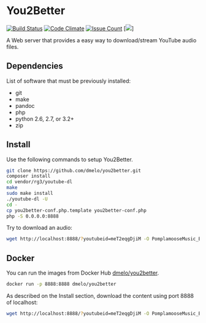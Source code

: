 You2Better
==========

[![Build Status](https://travis-ci.org/dmelo/you2better.svg)](https://travis-ci.org/dmelo/you2better)
[![Code Climate](https://codeclimate.com/github/dmelo/you2better/badges/gpa.svg)](https://codeclimate.com/github/dmelo/you2better)
[![Issue Count](https://codeclimate.com/github/dmelo/you2better/badges/issue_count.svg)](https://codeclimate.com/github/dmelo/you2better)
[![](https://images.microbadger.com/badges/image/dmelo/you2better.svg)]

A Web server that provides a easy way to download/stream YouTube audio files.

Dependencies
------------

List of software that must be previously installed:

- git
- make
- pandoc
- php
- python 2.6, 2.7, or 3.2+
- zip

Install
-------

Use the following commands to setup You2Better.

```bash
git clone https://github.com/dmelo/you2better.git
composer install
cd vendor/rg3/youtube-dl
make
sudo make install
./youtube-dl -U
cd -
cp you2better-conf.php.template you2better-conf.php
php -S 0.0.0.0:8888
```

Try to download an audio:

```bash
wget http://localhost:8888/?youtubeid=meT2eqgDjiM -O PomplamooseMusic_Beat_it.m4a
```

Docker
------

You can run the images from Docker Hub
[dmelo/you2better](https://hub.docker.com/r/dmelo/you2better/).

```bash
docker run -p 8888:8888 dmelo/you2better
```

As described on the Install section, download the content using port 8888 of
localhost:

```bash
wget http://localhost:8888/?youtubeid=meT2eqgDjiM -O PomplamooseMusic_Beat_it.m4a
```
